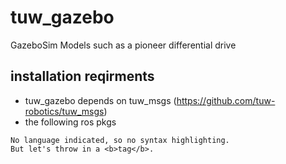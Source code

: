# tuw_gazebo
GazeboSim Models such as a pioneer differential drive
## installation reqirments
* tuw_gazebo depends on tuw_msgs (https://github.com/tuw-robotics/tuw_msgs)
* the following ros pkgs
```
No language indicated, so no syntax highlighting. 
But let's throw in a <b>tag</b>.
```
